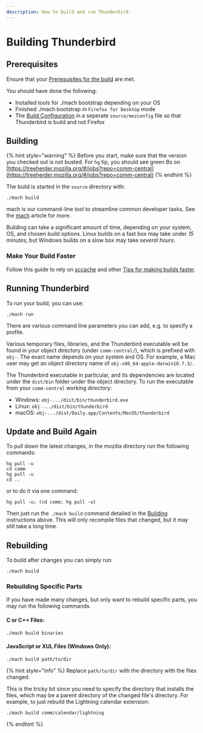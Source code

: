 ```yaml
---
description: How to build and run Thunderbird.
---
```


# Building Thunderbird

## Prerequisites

Ensure that your [Prerequisites for the build](thunderbird-development/prerequisites-build/README.md) are met.

You should have done the following:

* Installed tools for ./mach bootstrap depending on your OS
* Finished ./mach bootstrap in `Firefox for Desktop` mode
* The [Build Configuration](thunderbird-development/prerequisites-build/README.md) in a seperate `source/mozconfig` file so that Thunderbird is build and not Firefox

## Building

{% hint style="warning" %}
Before you start, make sure that the version you checked out is not busted. For `hg` tip, you should see green Bs on [https://treeherder.mozilla.org/#/jobs?repo=comm-central](https://treeherder.mozilla.org/#/jobs?repo=comm-central)
{% endhint %}

The build is started in the `source` directory with:

```
./mach build
```

mach is our command-line tool to streamline common developer tasks. See the [mach](https://firefox-source-docs.mozilla.org/mach/index.html) article for more.

Building can take a significant amount of time, depending on your system, OS, and chosen build options. Linux builds on a fast box may take under _15 minutes_, but Windows builds on a slow box may take _several hours_.

### Make Your Build Faster

Follow this guide to rely on [sccache](https://firefox-source-docs.mozilla.org/setup/configuring_build_options.html#sccache) and other [Tips for making builds faster](https://firefox-source-docs.mozilla.org/build/buildsystem/slow.html).

## Running Thunderbird

To run your build, you can use:

```
./mach run
```

There are various command line parameters you can add, e.g. to specify a profile.

Various temporary files, libraries, and the Thunderbird executable will be found in your object directory (under `comm-central/`), which is prefixed with `obj-`. The exact name depends on your system and OS. For example, a Mac user may get an object directory name of `obj-x86_64-apple-darwin10.7.3/`.

The Thunderbird executable in particular, and its dependencies are located under the `dist/bin` folder under the object directory. To run the executable from your `comm-central` working directory:

* Windows: `obj-.../dist/bin/thunderbird.exe`
* Linux: `obj-.../dist/bin/thunderbird`
* macOS: `obj-.../dist/Daily.app/Contents/MacOS/thunderbird`

## Update and Build Again

To pull down the latest changes, in the mozilla directory run the following commands:

```
hg pull -u
cd comm
hg pull -u
cd ..
```

or to do it via one command:

```
hg pull -u; (cd comm; hg pull -u)
```

Then just run the `./mach build` command detailed in the [Building](./#building) instructions above. This will only recompile files that changed, but it may still take a long time.

## Rebuilding

To build after changes you can simply run:

```
./mach build
```

### Rebuilding Specific Parts

If you have made many changes, but only want to rebuild specific parts, you may run the following commands.

#### C or C++ Files:

```
./mach build binaries
```

#### JavaScript or XUL Files (Windows Only):

```
./mach build path/to/dir
```

{% hint style="info" %}
Replace `path/to/dir` with the directory with the files changed.

This is the tricky bit since you need to specify the directory that installs the files, which may be a parent directory of the changed file's directory. For example, to just rebuild the Lightning calendar extension:

```
./mach build comm/calendar/lightning
```
{% endhint %}
